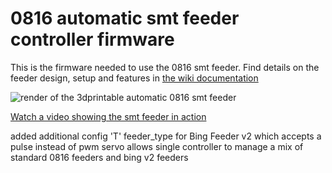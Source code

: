 # 0816 automatic smt feeder controller firmware

This is the firmware needed to use the 0816 smt feeder. Find details on the feeder design, setup and features in [the wiki documentation](https://docs.mgrl.de/maschine:pickandplace:feeder:0816feeder)

![render of the 3dprintable automatic 0816 smt feeder](https://user-images.githubusercontent.com/3868450/34632854-34719c14-f278-11e7-8e8d-e245edc932fc.jpg)

[Watch a video showing the smt feeder in action](https://www.youtube.com/watch?v=vJzb3llKgjA)

added additional config 'T' feeder_type for Bing Feeder v2 which accepts a pulse instead of pwm servo
allows single controller to manage a mix of standard 0816 feeders and bing v2 feeders
